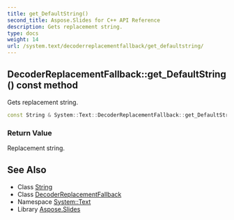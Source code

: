 ```yaml
---
title: get_DefaultString()
second_title: Aspose.Slides for C++ API Reference
description: Gets replacement string.
type: docs
weight: 14
url: /system.text/decoderreplacementfallback/get_defaultstring/
---
```

## DecoderReplacementFallback::get_DefaultString() const method


Gets replacement string.

```cpp
const String & System::Text::DecoderReplacementFallback::get_DefaultString() const
```


### Return Value

Replacement string.

## See Also

* Class [String](../../../system/string/)
* Class [DecoderReplacementFallback](../)
* Namespace [System::Text](../../)
* Library [Aspose.Slides](../../../)